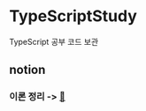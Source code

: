 # TypeScriptStudy
TypeScript 공부 코드 보관
## notion 
### 이론 정리 -> [📖](https://sordid-nautilus-3c7.notion.site/TypeScript-4f09c802d7c347f0949acceb2a29c99f)

